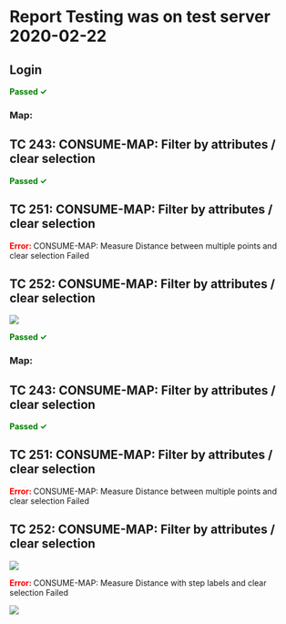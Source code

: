 # Report Testing was on test server 2020-02-22

## Login

<span style="color:green"><b> Passed  ✓  </b></span>

### Map:

## TC 243: CONSUME-MAP: Filter by attributes / clear selection 

<span style="color:green"><b> Passed  ✓  </b></span>

## TC 251: CONSUME-MAP: Filter by attributes / clear selection 

<span style="color:red"><b> Error: </b></span> CONSUME-MAP: Measure Distance between multiple points and clear selection Failed

## TC 252: CONSUME-MAP: Filter by attributes / clear selection 

![](https://storage.googleapis.com/was-testing/screenShot11023DFPvAUyJA2IZ.png?authuser=1)

<span style="color:green"><b> Passed  ✓  </b></span>

### Map:

## TC 243: CONSUME-MAP: Filter by attributes / clear selection 

<span style="color:green"><b> Passed  ✓  </b></span>

## TC 251: CONSUME-MAP: Filter by attributes / clear selection 

<span style="color:red"><b> Error: </b></span> CONSUME-MAP: Measure Distance between multiple points and clear selection Failed

## TC 252: CONSUME-MAP: Filter by attributes / clear selection 

![](https://storage.googleapis.com/was-testing/screenShot11023ruJJTXrX7Irv.png?authuser=1)

<span style="color:red"><b> Error: </b></span> CONSUME-MAP: Measure Distance with step labels and clear selection Failed

![](https://storage.googleapis.com/was-testing/screenShot110238S2PBpFbL2cb.png?authuser=1)